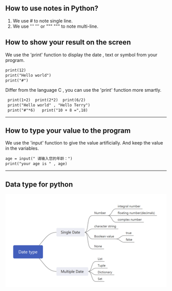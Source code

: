 ## How to use notes in Python?
1. We use # to note single line.
2. We use ''' ''' or """ """ to note multi-line.

## How to show your result on the screen
We use the 'print' function to display the date , text or symbol from your program.

``` 
print(12) 
print("Hello world")
print("#")   
```

Differ from the language C , you can use the 'print' function more smartly.

```
 print(1+2)  print(2*2)  print(6/2)
 print("Hello world" , "Hello Terry")
 print("#"*6)   print("10 + 8 =",18)
```

---

## How to type your value to the program
We use the 'input' function to give the value artificially. And keep the value in the variables.

```
age = input(" 请输入您的年龄：")
print("your age is " , age)

```

---

## Data type for python

![image](https://github.com/285638646/The-experience-of-my-Python-learning/blob/main/Date%20type.png)







